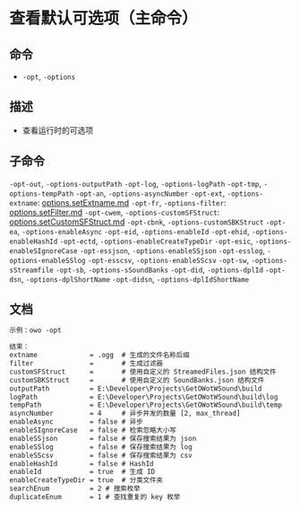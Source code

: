 # 查看默认可选项（主命令）

## 命令
- `-opt`, `-options`

## 描述
- 查看运行时的可选项

## 子命令
`-opt-out`, `-options-outputPath`
`-opt-log`, `-options-logPath`
`-opt-tmp`, `-options-tempPath`
`-opt-an`, `-options-asyncNumber`
`-opt-ext`, `-options-extname`: [options.setExtname.md](options.setExtname.md)
`-opt-fr`, `-options-filter`: [options.setFilter.md](options.setFilter.md)
`-opt-cwem`, `-options-customSFStruct`: [options.setCustomSFStruct.md](options.setCustomSFStruct.md)
`-opt-cbnk`, `-options-customSBKStruct`
`-opt-ea`, `-options-enableAsync`
`-opt-eid`, `-options-enableId`
`-opt-ehid`, `-options-enableHashId`
`-opt-ectd`, `-options-enableCreateTypeDir`
`-opt-esic`, `-options-enableSIgnoreCase`
`-opt-essjson`, `-options-enableSSjson`
`-opt-esslog`, `-options-enableSSlog`
`-opt-esscsv`, `-options-enableSScsv`
`-opt-sw`, `-options-sStreamfile`
`-opt-sb`, `-options-sSoundBanks`
`-opt-did`, `-options-dplId`
`-opt-dsn`, `-options-dplShortName`
`-opt-didsn`, `-options-dplIdShortName`

## 文档
```txt
示例：owo -opt

结束：
extname             = .ogg  # 生成的文件名称后缀
filter              =       # 生成过滤器
customSFStruct      =       # 使用自定义的 StreamedFiles.json 结构文件
customSBKStruct     =       # 使用自定义的 SoundBanks.json 结构文件
outputPath          = E:\Developer\Projects\GetOWotWSound\build         # 输出目录
logPath             = E:\Developer\Projects\GetOWotWSound\build\log     # 日志保存目录
tempPath            = E:\Developer\Projects\GetOWotWSound\build\temp    # 临时文件保存目录
asyncNumber         = 4     # 异步并发的数量 [2, max_thread]
enableAsync         = false # 异步
enableSIgnoreCase   = false # 检索忽略大小写
enableSSjson        = false # 保存搜索结果为 json
enableSSlog         = false # 保存搜索结果为 log
enableSScsv         = false # 保存搜索结果为 csv
enableHashId        = false # HashId
enableId            = true  # 生成 ID
enableCreateTypeDir = true  # 分类文件夹
searchEnum          = 2 # 搜索枚举
duplicateEnum       = 1 # 查找重复的 key 枚举
```